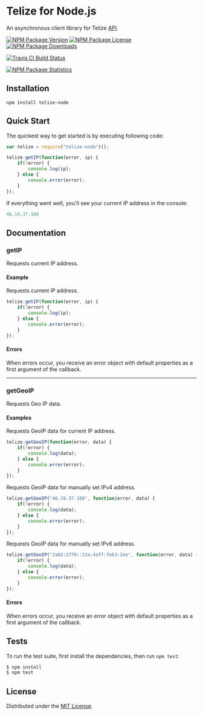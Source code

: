 # Telize for Node.js

An asynchronous client library for Telize [API](http://telize.com/).

[![NPM Package Version][npm-package-version-badge]][npm-package-url]
[![NPM Package License][npm-package-license-badge]][npm-package-license-url]
[![NPM Package Downloads][npm-package-downloads-badge]][npm-package-url]

[![Travis CI Build Status][travis-ci-build-status-badge]][travis-ci-build-status-page-url]

[![NPM Package Statistics][npm-package-statistics-badge]][npm-package-url]

## Installation

`npm install telize-node`

## Quick Start

The quickest way to get started is by executing following code:

```javascript
var telize = require("telize-node")();

telize.getIP(function(error, ip) {
    if(!error) {
        console.log(ip);
    } else {
        console.error(error);
    }
});
```

If everything went well, you'll see your current IP address in the console:

```javascript
46.19.37.108
```

## Documentation

### getIP

Requests current IP address.

#### Example

Requests current IP address.

```javascript
telize.getIP(function(error, ip) {
    if(!error) {
        console.log(ip);
    } else {
        console.error(error);
    }
});
```

#### Errors

When errors occur, you receive an error object with default properties as a first argument of the callback.

***

### getGeoIP

Requests Geo IP data.

#### Examples

Requests GeoIP data for current IP address.

```javascript
telize.getGeoIP(function(error, data) {
    if(!error) {
        console.log(data);
    } else {
        console.error(error);
    }
});
```

Requests GeoIP data for manually set IPv4 address.

```javascript
telize.getGeoIP("46.19.37.108", function(error, data) {
    if(!error) {
        console.log(data);
    } else {
        console.error(error);
    }
});
```

Requests GeoIP data for manually set IPv6 address.

```javascript
telize.getGeoIP("2a02:2770::21a:4aff:feb3:2ee", function(error, data) {
    if(!error) {
        console.log(data);
    } else {
        console.error(error);
    }
});
```

#### Errors

When errors occur, you receive an error object with default properties as a first argument of the callback.

## Tests

To run the test suite, first install the dependencies, then run `npm test`:

```bash
$ npm install
$ npm test
```

## License

Distributed under the [MIT License](LICENSE).

[npm-package-url]: https://npmjs.org/package/telize-node

[npm-package-version-badge]: https://img.shields.io/npm/v/telize-node.svg?style=flat-square

[npm-package-license-badge]: https://img.shields.io/npm/l/telize-node.svg?style=flat-square
[npm-package-license-url]: http://opensource.org/licenses/MIT

[npm-package-downloads-badge]: https://img.shields.io/npm/dm/telize-node.svg?style=flat-square

[travis-ci-build-status-badge]: https://img.shields.io/travis/AnatoliyGatt/telize-node.svg?style=flat-square
[travis-ci-build-status-page-url]: https://travis-ci.org/AnatoliyGatt/telize-node

[npm-package-statistics-badge]: https://nodei.co/npm/telize-node.png?downloads=true&downloadRank=true&stars=true